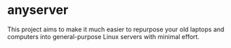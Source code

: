 # anyserver
This project aims to make it much easier to repurpose your old laptops and computers into general-purpose Linux servers with minimal effort.
